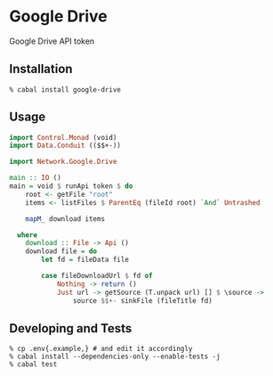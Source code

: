# Google Drive

Google Drive API token

## Installation

```
% cabal install google-drive
```

## Usage

```haskell
import Control.Monad (void)
import Data.Conduit (($$+-))

import Network.Google.Drive

main :: IO ()
main = void $ runApi token $ do
    root <- getFile "root"
    items <- listFiles $ ParentEq (fileId root) `And` Untrashed

    mapM_ download items

  where
    download :: File -> Api ()
    download file = do
        let fd = fileData file

        case fileDownloadUrl $ fd of
            Nothing -> return ()
            Just url -> getSource (T.unpack url) [] $ \source ->
                source $$+- sinkFile (fileTitle fd)
```

## Developing and Tests

```
% cp .env{.example,} # and edit it accordingly
% cabal install --dependencies-only --enable-tests -j
% cabal test
```
